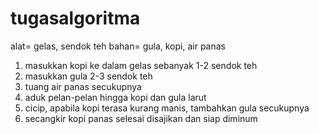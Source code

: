 # tugasalgoritma

alat= gelas, sendok teh
bahan= gula, kopi, air panas

1. masukkan kopi ke dalam gelas sebanyak 1-2 sendok teh
2. masukkan gula 2-3 sendok teh
3. tuang air panas secukupnya
4. aduk pelan-pelan hingga kopi dan gula larut
5. cicip, apabila kopi terasa kurang manis, tambahkan gula secukupnya
6. secangkir kopi panas selesai disajikan dan siap diminum
